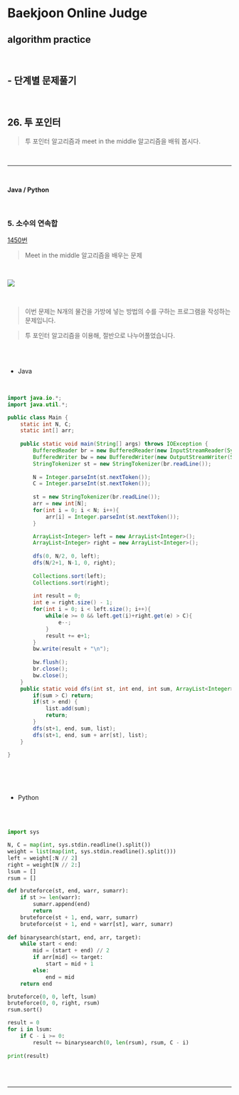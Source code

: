 # Baekjoon Online Judge

## algorithm practice
<br>

## - 단계별 문제풀기
<br>

## 26. 투 포인터

> 투 포인터 알고리즘과 meet in the middle 알고리즘을 배워 봅시다.

<br>

---

<br>

**Java / Python**

<br>

### 5. 소수의 연속합
[1450번](https://www.acmicpc.net/problem/1450) 
> Meet in the middle 알고리즘을 배우는 문제

<br>

![](https://images.velog.io/images/jini_eun/post/04197060-77f5-489e-8c1d-51ea6ad59cd3/image.png)

<br>

> 이번 문제는 N개의 물건을 가방에 넣는 방법의 수를 구하는 프로그램을 작성하는 문제입니다.

> 투 포인터 알고리즘을 이용해, 절반으로 나누어풀었습니다. 

<br><br>

- Java

<br>

```java
import java.io.*;
import java.util.*;

public class Main {  
	static int N, C;
	static int[] arr;
    
	public static void main(String[] args) throws IOException {
		BufferedReader br = new BufferedReader(new InputStreamReader(System.in));
		BufferedWriter bw = new BufferedWriter(new OutputStreamWriter(System.out));   
		StringTokenizer st = new StringTokenizer(br.readLine());
        
		N = Integer.parseInt(st.nextToken()); 
		C = Integer.parseInt(st.nextToken()); 
        
		st = new StringTokenizer(br.readLine());
		arr = new int[N];
		for(int i = 0; i < N; i++){
			arr[i] = Integer.parseInt(st.nextToken());
		}        

		ArrayList<Integer> left = new ArrayList<Integer>();
		ArrayList<Integer> right = new ArrayList<Integer>();
        
		dfs(0, N/2, 0, left);
		dfs(N/2+1, N-1, 0, right);
		
		Collections.sort(left);
		Collections.sort(right);
        
		int result = 0;
		int e = right.size() - 1;
		for(int i = 0; i < left.size(); i++){
			while(e >= 0 && left.get(i)+right.get(e) > C){
				e--;				
			}
			result += e+1;
		}
		bw.write(result + "\n");
        
		bw.flush();
		br.close();
		bw.close();
	}
	public static void dfs(int st, int end, int sum, ArrayList<Integer> list){
		if(sum > C) return;
		if(st > end) {
			list.add(sum);
			return;
		}
		dfs(st+1, end, sum, list);
		dfs(st+1, end, sum + arr[st], list);
	}
	
}
```


<br><br><br>

- Python 

<br><br>

```python
import sys

N, C = map(int, sys.stdin.readline().split())
weight = list(map(int, sys.stdin.readline().split())) 
left = weight[:N // 2] 
right = weight[N // 2:] 
lsum = [] 
rsum = [] 

def bruteforce(st, end, warr, sumarr): 
    if st >= len(warr): 
        sumarr.append(end) 
        return     
    bruteforce(st + 1, end, warr, sumarr)    
    bruteforce(st + 1, end + warr[st], warr, sumarr) 
 
def binarysearch(start, end, arr, target): 
    while start < end: 
        mid = (start + end) // 2 
        if arr[mid] <= target: 
            start = mid + 1 
        else: 
            end = mid 
    return end 

bruteforce(0, 0, left, lsum) 
bruteforce(0, 0, right, rsum) 
rsum.sort() 

result = 0 
for i in lsum: 
    if C - i >= 0: 
        result += binarysearch(0, len(rsum), rsum, C - i) 
    
print(result)
```

<br><br>

---

<br>
